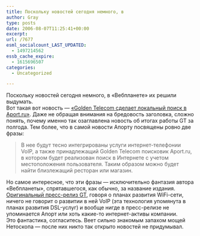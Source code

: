 ```yaml
---
title: Поскольку новостей сегодня немного, в
author: Gray
type: posts
date: 2006-08-07T11:25:41+00:00
excerpt:
url: /7677
esml_socialcount_LAST_UPDATED:
  - 1497214562
essb_cache_expire:
  - 1615696507
categories:
  - Uncategorized

---
```








Поскольку новостей сегодня немного, в &#171;Вебпланете&#187; их решили выдумать.  
Вот такая вот новость &#8212; <a href="http://www.webplanet.ru/news/telecom/2006/8/7/gt.html" target="_blank">&#171;Golden Telecom сделает локальный поиск в Aport.ru&#187;</a>. Даже не обращая внимания на бредовость заголовка, сложно понять, почему именно так озаглавлена новость об итогах работы GT за полгода. Тем более, что в самой новости Апорту посвящены ровно две фразы:

> В нее будут тесно интегрированы услуги интернет-телефонии VoIP, а также принадлежащий Golden Telecom поисковик Aport.ru, в котором будет реализован поиск в Интернете с учетом местоположения пользователя. Таким образом можно будет найти близлежащий ресторан или магазин.

Но самое интересное, что эти фразы &#8212; исключительно фантазия автора &#171;Вебпланеты&#187;, спрятавшегося, как обычно, за название издания. <a href="http://www.goldentelecom.ru/attach.asp?a_no=961" target="_blank">Оригинальный пресс-релиз GT</a>, говоря о планах развития WiFi-сети, ничего не говорит о развитии в ней VoIP (эта технология упомянута в планах развития DSL-услуг) и вообще нигде в пресс-релизе не упоминается Апорт или хоть какие-то интернет-активы компании.  
Это фантастика, согласитесь. Веет сильно знакомым запахом мощей Нетоскопа &#8212; после них никто так открыто новостей не придумывал.